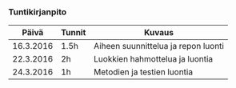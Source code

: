 ### Tuntikirjanpito
Päivä | Tunnit | Kuvaus
--------------- | ----- | ------
16.3.2016 | 1.5h | Aiheen suunnittelua ja repon luonti
22.3.2016 | 2h | Luokkien hahmottelua ja luontia
24.3.2016 | 1h | Metodien ja testien luontia
